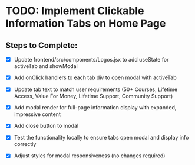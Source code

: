 # TODO: Implement Clickable Information Tabs on Home Page

## Steps to Complete:
- [x] Update frontend/src/components/Logos.jsx to add useState for activeTab and showModal
- [x] Add onClick handlers to each tab div to open modal with activeTab
- [x] Update tab text to match user requirements (50+ Courses, Lifetime Access, Value For Money, Lifetime Support, Community Support)
- [x] Add modal render for full-page information display with expanded, impressive content

- [x] Add close button to modal
- [x] Test the functionality locally to ensure tabs open modal and display info correctly
- [x] Adjust styles for modal responsiveness (no changes required)
